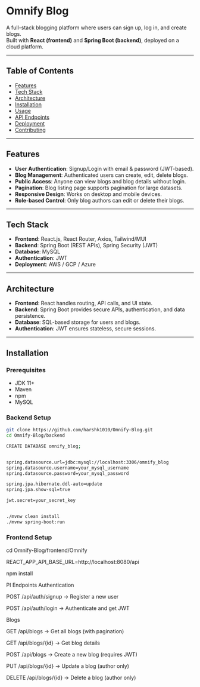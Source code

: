 # Omnify Blog

A full-stack blogging platform where users can sign up, log in, and create blogs.  
Built with **React (frontend)** and **Spring Boot (backend)**, deployed on a cloud platform.

---

## Table of Contents

- [Features](#features)  
- [Tech Stack](#tech-stack)  
- [Architecture](#architecture)  
- [Installation](#installation)  
- [Usage](#usage)  
- [API Endpoints](#api-endpoints)  
- [Deployment](#deployment)  
- [Contributing](#contributing)  

---

## Features

- **User Authentication**: Signup/Login with email & password (JWT-based).  
- **Blog Management**: Authenticated users can create, edit, delete blogs.  
- **Public Access**: Anyone can view blogs and blog details without login.  
- **Pagination**: Blog listing page supports pagination for large datasets.  
- **Responsive Design**: Works on desktop and mobile devices.  
- **Role-based Control**: Only blog authors can edit or delete their blogs.  

---

## Tech Stack

- **Frontend**: React.js, React Router, Axios, Tailwind/MUI  
- **Backend**: Spring Boot (REST APIs), Spring Security (JWT)  
- **Database**: MySQL 
- **Authentication**: JWT  
- **Deployment**: AWS / GCP / Azure  

---

## Architecture

- **Frontend**: React handles routing, API calls, and UI state.  
- **Backend**: Spring Boot provides secure APIs, authentication, and data persistence.  
- **Database**: SQL-based storage for users and blogs.  
- **Authentication**: JWT ensures stateless, secure sessions.  

---

## Installation

### Prerequisites
- JDK 11+  
- Maven  
- npm  
- MySQL 

### Backend Setup
```bash
git clone https://github.com/harshk1010/Omnify-Blog.git
cd Omnify-Blog/backend

CREATE DATABASE omnify_blog;


spring.datasource.url=jdbc:mysql://localhost:3306/omnify_blog
spring.datasource.username=your_mysql_username
spring.datasource.password=your_mysql_password

spring.jpa.hibernate.ddl-auto=update
spring.jpa.show-sql=true

jwt.secret=your_secret_key


./mvnw clean install
./mvnw spring-boot:run


```
### Frontend Setup

cd Omnify-Blog/frontend/Omnify


REACT_APP_API_BASE_URL=http://localhost:8080/api

npm install

PI Endpoints
Authentication

POST /api/auth/signup → Register a new user

POST /api/auth/login → Authenticate and get JWT

Blogs

GET /api/blogs → Get all blogs (with pagination)

GET /api/blogs/{id} → Get blog details

POST /api/blogs → Create a new blog (requires JWT)

PUT /api/blogs/{id} → Update a blog (author only)

DELETE /api/blogs/{id} → Delete a blog (author only)



